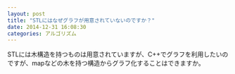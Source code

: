 ```yaml
---
layout: post
title: "STLにはなぜグラフが用意されていないのですか？"
date: 2014-12-31 16:08:30
categories: アルゴリズム
---
```

<p>STLには木構造を持つものは用意されていますが、C++でグラフを利用したいのですが、mapなどの木を持つ構造からグラフ化することはできますか。</p>
